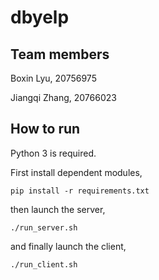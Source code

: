 # dbyelp

## Team members

Boxin Lyu, 20756975

Jiangqi Zhang, 20766023

## How to run

Python 3 is required.

First install dependent modules,

`pip install -r requirements.txt`

then launch the server,

`./run_server.sh`

and finally launch the client,

`./run_client.sh`
